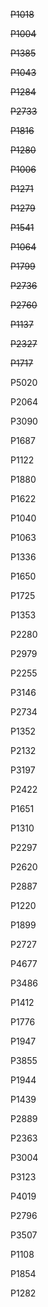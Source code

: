 ~~P1018~~

~~P1004~~

~~P1385~~

~~P1043~~

~~P1284~~

~~P2733~~

~~P1816~~

~~P1280~~

~~P1006~~

~~P1271~~

~~P1279~~

~~P1541~~

~~P1064~~

~~P1799~~

~~P2736~~

~~P2760~~

~~P1137~~

~~P2327~~

~~P1717~~

P5020

P2064

P3090

P1687

P1122

P1880

P1622

P1040

P1063

P1336

P1650

P1725

P1353

P2280

P2979

P2255

P3146

P2734

P1352

P2132

P3197

P2422

P1651

P1310

P2297

P2620

P2887

P1220

P1899

P2727

P4677

P3486

P1412

P1776

P1947

P3855

P1944

P1439

P2889

P2363

P3004

P3123

P4019

P2796

P3507

P1108

P1854

P1282